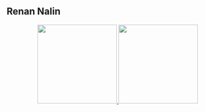 
## Renan Nalin


<div align="center">
  <a href="https://github.com/rnalin">
  <img height="180em" src="https://github-readme-stats.vercel.app/api?username=rnalin&show_icons=true&theme=radical&&count_private=true&hide_progress=true"/>
  <img height="180em" src="https://github-readme-stats.vercel.app/api/top-langs/?username=rnalin&count_private=true&hide_progress=false&langs_count=6&theme=radical"/>
</div>


